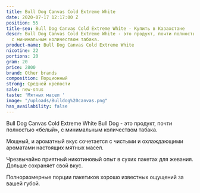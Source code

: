 ```yaml
---
title: Bull Dog Canvas Cold Extreme White
date: 2020-07-17 12:17:00 Z
position: 55
title-seo: Bull Dog Canvas Cold Extreme White - Купить в Казахстане
descr: Bull Dog Canvas Cold Extreme White - это продукт, почти полностью «белый»,
  с минимальным количеством табака.
product-name: Bull Dog Canvas Cold Extreme White
nicotine: 22
portions: 20
gram: 20
price: 2800
brand: Other brands
composition: Порционный
strong: Средней крепости
sale: new-snus
taste: 'Мятных масел '
image: "/uploads/Bulldog%20canvas.png"
has_availability: false
---
```


Bull Dog Canvas Cold Extreme White
Bull Dog - это продукт, почти полностью «белый», с минимальным количеством табака.

Мощный, и ароматный вкус сочетается с чистыми и охлаждающими ароматами настоящих мятных масел.

Чрезвычайно приятный никотиновый опыт в сухих пакетах для жевания. Дольше сохраняет свой вкус.

Полноразмерные порции пакетиков хорошо известных ощущений за вашей губой.